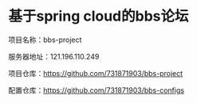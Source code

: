 # 基于spring cloud的bbs论坛
项目名称：bbs-project

服务器地址：121.196.110.249

项目仓库：https://github.com/731871903/bbs-project

配置仓库：https://github.com/731871903/bbs-configs

